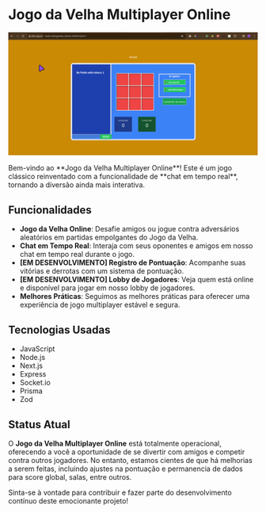 # Jogo da Velha Multiplayer Online
![HashGame_2.0](./images/hashgame_2.0.png)
<div style="max-width: 800px">
Bem-vindo ao **Jogo da Velha Multiplayer Online**! Este é um jogo clássico reinventado com a funcionalidade de **chat em tempo real**, tornando a diversão ainda mais interativa.

## Funcionalidades

- **Jogo da Velha Online**: Desafie amigos ou jogue contra adversários aleatórios em partidas empolgantes do Jogo da Velha.
- **Chat em Tempo Real**: Interaja com seus oponentes e amigos em nosso chat em tempo real durante o jogo.
- **[EM DESENVOLVIMENTO] Registro de Pontuação**: Acompanhe suas vitórias e derrotas com um sistema de pontuação.
- **[EM DESENVOLVIMENTO] Lobby de Jogadores**: Veja quem está online e disponível para jogar em nosso lobby de jogadores.
- **Melhores Práticas**: Seguimos as melhores práticas para oferecer uma experiência de jogo multiplayer estável e segura.

## Tecnologias Usadas

- JavaScript
- Node.js
- Next.js
- Express
- Socket.io
- Prisma
- Zod

## Status Atual

O **Jogo da Velha Multiplayer Online** está totalmente operacional, oferecendo a você a oportunidade de se divertir com amigos e competir contra outros jogadores. No entanto, estamos cientes de que há melhorias a serem feitas, incluindo ajustes na pontuação e permanencia de dados para score global, salas, entre outros.

Sinta-se à vontade para contribuir e fazer parte do desenvolvimento contínuo deste emocionante projeto!
</div>

